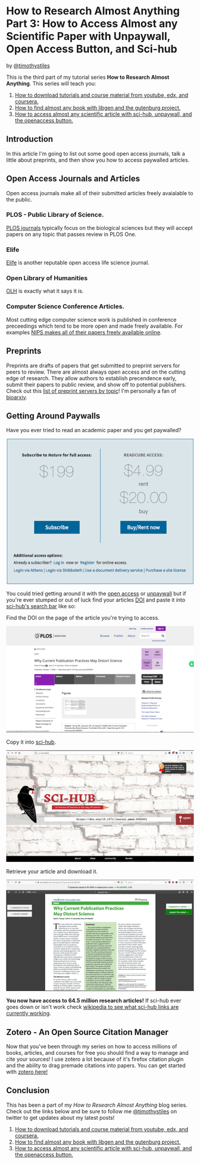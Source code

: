 # How to Research Almost Anything Part 3: How to Access Almost any Scientific Paper with Unpaywall, Open Access Button, and Sci-hub

by [@timothystiles](https://twitter.com/TimothyStiles)

This is the third part of my tutorial series **How to Research Almost Anything**. This series will teach you:

1. [How to download tutorials and course material from youtube, edx, and coursera.](01-download-moocs.md)
2. [How to find almost any book with libgen and the gutenburg project.](02-find-almost-any-book.md)
3. [How to access almost any scientific article with sci-hub, unpaywall, and the openaccess button.](03-access-almost-any-scientific-paper.md)

## Introduction
In this article I'm going to list out some good open access journals, talk a little about preprints, and then show you how to access paywalled articles.

## Open Access Journals and Articles
Open access journals make all of their submitted articles freely avaialable to the public. 

### PLOS - Public Library of Science. 
[PLOS journals](https://www.plos.org/) typically focus on the biological sciences but they will accept papers on any topic that passes review in PLOS One.

### Elife
[Elife](https://elifesciences.org/) is another reputable open access life science journal.

### Open Library of Humanities
[OLH](https://www.openlibhums.org) is exactly what it says it is.


### Computer Science Conference Articles.
Most cutting edge computer science work is published in conference preceedings which tend to be more open and made freely available. For examples [NIPS makes all of their papers freely available online](https://papers.nips.cc/paper/6606-wider-and-deeper-cheaper-and-faster-tensorized-lstms-for-sequence-learning).

## Preprints
Preprints are drafts of papers that get submitted to preprint servers for peers to review. There are almost always open access and on the cutting edge of research. They allow authors to establish precendence early, submit their papers to public review, and show off to potential publishers. Check out this [list of preprint servers by topic](https://researchpreprints.com/preprintlist/)! I'm personally a fan of [bioarxiv](https://www.biorxiv.org/).

## Getting Around Paywalls

Have you ever tried to read an academic paper and you get paywalled?

![Nature Paywall](resources/nature_paywall.png)

You could tried getting around it with the [open access](https://openaccessbutton.org/) or [unpaywall](https://unpaywall.org/) but if you're ever stumped or out of luck find your articles [DOI](https://en.wikipedia.org/wiki/Digital_object_identifier) and paste it into [sci-hub's search bar](http://sci-hub.la/) like so:

Find the DOI on the page of the article you're trying to access.

![PLOS DOI](resources/plos-doi.png "hello")

Copy it into [sci-hub](http://sci-hub.la/).

![SCI-HUB NO DOI](resources/sci-hub.png)

Retrieve your article and download it.

![article](resources/article.png)

**You now have access to 64.5 million research articles!** If sci-hub ever goes down or isn't work check [wikipedia to see what sci-hub links are currently working](https://en.wikipedia.org/wiki/Sci-Hub).

## Zotero - An Open Source Citation Manager

Now that you've been through my series on how to access millions of books, articles, and courses for free you should find a way to manage and cite your sources! I use zotero a lot because of it's firefox citation plugin and the ability to drag premade citations into papers. You can get started with [zotero here!](https://www.zotero.org/support/quick_start_guide)

## Conclusion
This has been a part of my *How to Research Almost Anything* blog series. Check out the links below and be sure to follow me [@timothystiles](https://twitter.com/TimothyStiles) on twitter to get updates about my latest posts!

1. [How to download tutorials and course material from youtube, edx, and coursera.](01-download-moocs.md)
2. [How to find almost any book with libgen and the gutenburg project.](02-find-almost-any-book.md)
3. [How to access almost any scientific article with sci-hub, unpaywall, and the openaccess button.](03-access-almost-any-scientific-paper.md)


